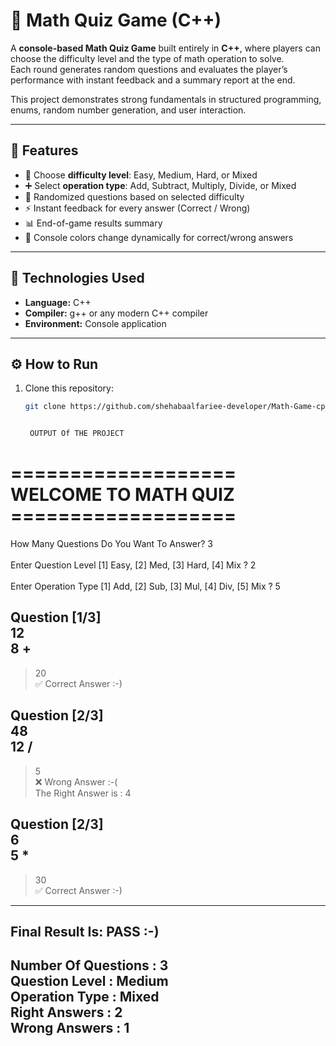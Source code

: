 # 🧮 Math Quiz Game (C++)

A **console-based Math Quiz Game** built entirely in **C++**, where players can choose the difficulty level and the type of math operation to solve.  
Each round generates random questions and evaluates the player’s performance with instant feedback and a summary report at the end.

This project demonstrates strong fundamentals in structured programming, enums, random number generation, and user interaction.

---

## 🚀 Features

- 🎯 Choose **difficulty level**: Easy, Medium, Hard, or Mixed  
- ➕ Select **operation type**: Add, Subtract, Multiply, Divide, or Mixed  
- 🧠 Randomized questions based on selected difficulty  
- ⚡ Instant feedback for every answer (Correct / Wrong)  
- 📊 End-of-game results summary  
- 🎨 Console colors change dynamically for correct/wrong answers  

---

## 🧰 Technologies Used

- **Language:** C++  
- **Compiler:** g++ or any modern C++ compiler  
- **Environment:** Console application  

---

## ⚙️ How to Run

1. Clone this repository:
   ```bash
   git clone https://github.com/shehabaalfariee-developer/Math-Game-cpp.git


    OUTPUT Of THE PROJECT
===================</br>
WELCOME TO MATH QUIZ</br>
===================</br>
==============================

How Many Questions Do You Want To Answer? 3  
</br>
Enter Question Level [1] Easy, [2] Med, [3] Hard, [4] Mix ? 2  
</br>
Enter Operation Type [1] Add, [2] Sub, [3] Mul, [4] Div, [5] Mix ? 5  

Question [1/3]  
12  
8 +  
---------------  
> 20  
✅ Correct Answer :-)  

Question [2/3]  
48  
12 /  
---------------  
> 5  
❌ Wrong Answer :-(  
The Right Answer is : 4  

Question [2/3]  
6  
5 *  
---------------  
> 30  
✅ Correct Answer :-)


--------------------------  
Final Result Is: PASS :-)  
--------------------------  
Number Of Questions     : 3  
Question Level          : Medium  
Operation Type          : Mixed  
Right Answers           : 2  
Wrong Answers           : 1  
--------------------------------------
